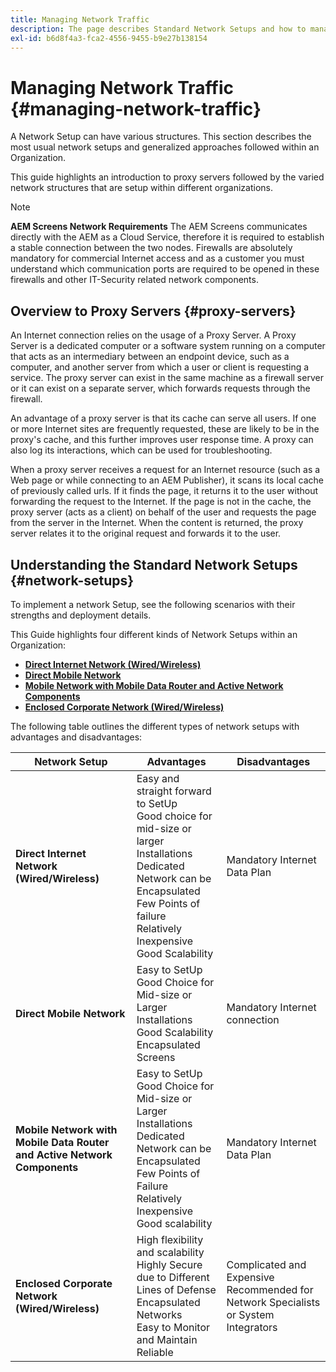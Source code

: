 ```yaml
---
title: Managing Network Traffic
description: The page describes Standard Network Setups and how to manage network traffic.
exl-id: b6d8f4a3-fca2-4556-9455-b9e27b138154
---
```

# Managing Network Traffic {#managing-network-traffic}

A Network Setup can have various structures. This section describes the most usual network setups and generalized approaches followed within an Organization.

This guide highlights an introduction to proxy servers followed by the varied network structures that are setup within different organizations. 

>[!NOTE]
>**AEM Screens Network Requirements**
>The AEM Screens communicates directly with the AEM as a Cloud Service, therefore it is required to establish a stable connection between the two nodes. Firewalls are absolutely mandatory for commercial Internet access and as a customer you must understand which communication ports are required to be opened in these firewalls and other IT-Security related network components.

## Overview to Proxy Servers {#proxy-servers}

An Internet connection relies on the usage of a Proxy Server. A Proxy Server is a dedicated computer or a software system running on a computer that acts as an intermediary between an endpoint device, such as a computer, and another server from which a user or client is requesting a service. The proxy server can exist in the same machine as a firewall server or it can exist on a separate server, which forwards requests through the firewall.

An advantage of a proxy server is that its cache can serve all users. If one or more Internet sites are frequently requested, these are likely to be in the proxy's cache, and this further improves user response time. A proxy can also log its interactions, which can be used for troubleshooting.

When a proxy server receives a request for an Internet resource (such as a Web page or while connecting to an AEM Publisher), it scans its local cache of previously called urls. If it finds the page, it returns it to the user without forwarding the request to the Internet. If the page is not in the cache, the proxy server (acts as a client) on behalf of the user and requests the page from the server in the Internet. When the content is returned, the proxy server relates it to the original request and forwards it to the user.

## Understanding the Standard Network Setups {#network-setups}

To implement a network Setup, see the following scenarios with their strengths and deployment details. 

This Guide highlights four different kinds of Network Setups within an Organization:

* **[Direct Internet Network (Wired/Wireless)](/help/using/direct-internet-network.md)**
* **[Direct Mobile Network](/help/using/mobile-network.md)**
* **[Mobile Network with Mobile Data Router and Active Network Components](/help/using/mobile-network-router.md)**
* **[Enclosed Corporate Network (Wired/Wireless)](/help/using/enclosed-corporate-network.md)**

The following table outlines the different types of network setups with advantages and disadvantages:

|Network Setup|Advantages|Disadvantages|
|--- |--- |--- |
|**Direct Internet Network (Wired/Wireless)**|Easy and straight forward to SetUp<br>Good choice for mid-size or larger Installations<br>Dedicated Network can be Encapsulated<br>Few Points of failure<br>Relatively Inexpensive<br>Good Scalability|Mandatory Internet Data Plan|
|**Direct Mobile Network**|Easy to SetUp<br>Good Choice for Mid-size or Larger Installations<br>Good Scalability<br>Encapsulated Screens|Mandatory Internet connection|
|**Mobile Network with Mobile Data Router and Active Network Components**|Easy to SetUp<br>Good Choice for Mid-size or Larger Installations<br>Dedicated Network can be Encapsulated<br>Few Points of Failure<br>Relatively Inexpensive<br>Good scalability|Mandatory Internet Data Plan|
|**Enclosed Corporate Network (Wired/Wireless)**|High flexibility and scalability<br>Highly Secure due to Different Lines of Defense<br>Encapsulated Networks<br>Easy to Monitor and Maintain<br>Reliable|Complicated and Expensive<br>Recommended for Network Specialists or System Integrators|
